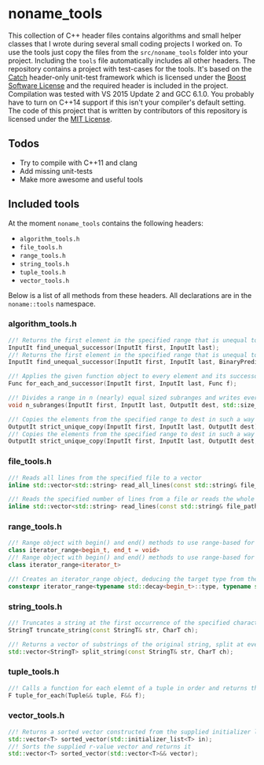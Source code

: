 # noname_tools

This collection of C++ header files contains algorithms and small helper classes that I wrote
during several small coding projects I worked on. To use the tools just copy the files from
the `src/noname_tools` folder into your project. Including the `tools` file automatically includes
all other headers. The repository contains a project with test-cases for the tools. It's based on 
the [Catch](https://github.com/philsquared/Catch) header-only unit-test framework which is
licensed under the [Boost Software License](https://github.com/philsquared/Catch/blob/master/LICENSE_1_0.txt)
and the required header is included in the project. Compilation was tested with VS 2015 Update 2
and GCC 6.1.0. You probably have to turn on C++14 support if this isn't your compiler's default setting.
The code of this project that is written by contributors of this repository is licensed under the 
[MIT License](https://github.com/w1th0utnam3/noname_tools/blob/master/LICENSE). 

## Todos

- Try to compile with C++11 and clang
- Add missing unit-tests
- Make more awesome and useful tools

## Included tools

At the moment `noname_tools` contains the following headers:

- `algorithm_tools.h`
- `file_tools.h`
- `range_tools.h`
- `string_tools.h`
- `tuple_tools.h`
- `vector_tools.h`

Below is a list of all methods from these headers. All declarations are in the `noname::tools` namespace.

### algorithm_tools.h

```c++
//! Returns the first element in the specified range that is unequal to its predecessor, uses not-equal (!=) operator for comparison
InputIt find_unequal_successor(InputIt first, InputIt last);
//! Returns the first element in the specified range that is unequal to its predecessor, uses p to compare two elements for inequality
InputIt find_unequal_successor(InputIt first, InputIt last, BinaryPredicate p);

//! Applies the given function object to every element and its successor, returns copy/move of functor
Func for_each_and_successor(InputIt first, InputIt last, Func f);

//! Divides a range in n (nearly) equal sized subranges and writes every subrange's begin- and end-iterator into dest without duplicates (i.e. dest will have n+1 entries)
void n_subranges(InputIt first, InputIt last, OutputIt dest, std::size_t n);

//! Copies the elements from the specified range to dest in such a way that all groups of consecutive equal objects are omitted, uses equal operator for comparison
OutputIt strict_unique_copy(InputIt first, InputIt last, OutputIt dest);
//! Copies the elements from the specified range to dest in such a way that all groups of consecutive equal objects are omitted, uses p to compare elements for equality
OutputIt strict_unique_copy(InputIt first, InputIt last, OutputIt dest, BinaryPredicate p);
```

### file_tools.h

```c++
//! Reads all lines from the specified file to a vector
inline std::vector<std::string> read_all_lines(const std::string& file_path);

//! Reads the specified number of lines from a file or reads the whole file if number of lines is zero
inline std::vector<std::string> read_lines(const std::string& file_path, size_t number_of_lines = 0);
```

### range_tools.h

```c++
//! Range object with begin() and end() methods to use range-based for loops with any pair of iterators, sentinel version (begin and end may be of different type)
class iterator_range<begin_t, end_t = void>
//! Range object with begin() and end() methods to use range-based for loops with any pair of iterators
class iterator_range<iterator_t>

//! Creates an iterator_range object, deducing the target type from the types of arguments
constexpr iterator_range<typename std::decay<begin_t>::type, typename std::decay<end_t>::type> make_range(begin_t&& begin, end_t&& end);
```

### string_tools.h

```c++
//! Truncates a string at the first occurrence of the specified character or returns the full string if the character was not found
StringT truncate_string(const StringT& str, CharT ch);

//! Returns a vector of substrings of the original string, split at every occurrence of the specified character
std::vector<StringT> split_string(const StringT& str, CharT ch);
```

### tuple_tools.h

```c++
//! Calls a function for each elemnt of a tuple in order and returns the function
F tuple_for_each(Tuple&& tuple, F&& f);
```

### vector_tools.h

```c++
//! Returns a sorted vector constructed from the supplied initializer list
std::vector<T> sorted_vector(std::initializer_list<T> in);
//! Sorts the supplied r-value vector and returns it
std::vector<T> sorted_vector(std::vector<T>&& vector);
```

